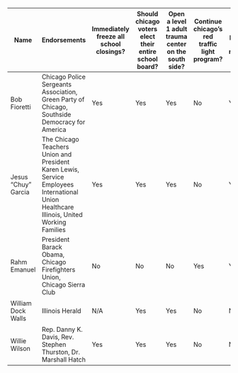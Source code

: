 |Name|Endorsements|Immediately freeze all school closings?|Should chicago voters elect their entire school board?|Open a level 1 adult trauma center on the south side?|Continue chicago’s red traffic light program?|Increasing police presence in neighborhoods?|Photo|
|---|---|---|---|---|---|---|---|
|Bob Fioretti|Chicago Police Sergeants Association, Green Party of Chicago, Southside Democracy for America|Yes|Yes|Yes|No|Yes|![](/images/mayors/fioretti.jpg)|
|Jesus “Chuy” Garcia|The Chicago Teachers Union and President Karen Lewis, Service Employees International Union Healthcare Illinois, United Working Families|Yes|Yes|Yes|No|Yes|![](/images/mayors/garcia.jpg)|
|Rahm Emanuel|President Barack Obama, Chicago Firefighters Union, Chicago Sierra Club|No|No|No|Yes|Yes|![](/images/mayors/emanuel.jpg)|
|William Dock Walls|Illinois Herald|N/A|Yes|Yes|No|N/A|![](/images/mayors/walls.jpg)|
|Willie Wilson|Rep. Danny K. Davis, Rev. Stephen Thurston, Dr. Marshall Hatch|Yes|Yes|Yes|No|No|![](/images/mayors/wilson.jpg)|
